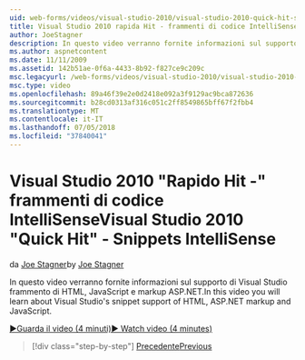 ```yaml
---
uid: web-forms/videos/visual-studio-2010/visual-studio-2010-quick-hit-snippets-intellisense
title: Visual Studio 2010 rapida Hit - frammenti di codice IntelliSense | Microsoft Docs
author: JoeStagner
description: In questo video verranno fornite informazioni sul supporto di Visual Studio frammento di HTML, JavaScript e markup ASP.NET.
ms.author: aspnetcontent
ms.date: 11/11/2009
ms.assetid: 142b51ae-0f6a-4433-8b92-f827ce9c209c
msc.legacyurl: /web-forms/videos/visual-studio-2010/visual-studio-2010-quick-hit-snippets-intellisense
msc.type: video
ms.openlocfilehash: 89a46f39e2e0d2418e092a3f9129ac9bca872636
ms.sourcegitcommit: b28cd0313af316c051c2ff8549865bff67f2fbb4
ms.translationtype: MT
ms.contentlocale: it-IT
ms.lasthandoff: 07/05/2018
ms.locfileid: "37840041"
---
```

<a name="visual-studio-2010-quick-hit---snippets-intellisense"></a><span data-ttu-id="ff1c0-103">Visual Studio 2010 "Rapido Hit -" frammenti di codice IntelliSense</span><span class="sxs-lookup"><span data-stu-id="ff1c0-103">Visual Studio 2010 "Quick Hit" - Snippets IntelliSense</span></span>
====================
<span data-ttu-id="ff1c0-104">da [Joe Stagner](https://github.com/JoeStagner)</span><span class="sxs-lookup"><span data-stu-id="ff1c0-104">by [Joe Stagner](https://github.com/JoeStagner)</span></span>

<span data-ttu-id="ff1c0-105">In questo video verranno fornite informazioni sul supporto di Visual Studio frammento di HTML, JavaScript e markup ASP.NET.</span><span class="sxs-lookup"><span data-stu-id="ff1c0-105">In this video you will learn about Visual Studio's snippet support of HTML, ASP.NET markup and JavaScript.</span></span>

[<span data-ttu-id="ff1c0-106">&#9654;Guarda il video (4 minuti)</span><span class="sxs-lookup"><span data-stu-id="ff1c0-106">&#9654; Watch video (4 minutes)</span></span>](https://channel9.msdn.com/Blogs/ASP-NET-Site-Videos/visual-studio-2010-quick-hit-snippets-intellisense)

> [!div class="step-by-step"]
> [<span data-ttu-id="ff1c0-107">Precedente</span><span class="sxs-lookup"><span data-stu-id="ff1c0-107">Previous</span></span>](visual-studio-2010-quick-hit-websites-instead-of-web-projects.md)

